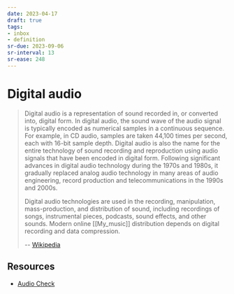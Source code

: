 ```yaml
---
date: 2023-04-17
draft: true
tags:
- inbox
- definition
sr-due: 2023-09-06
sr-interval: 13
sr-ease: 248
---
```


# Digital audio

> Digital audio is a representation of sound recorded in, or converted into,
> digital form. In digital audio, the sound wave of the audio signal is
> typically encoded as numerical samples in a continuous sequence. For example,
> in CD audio, samples are taken 44,100 times per second, each with 16-bit
> sample depth. Digital audio is also the name for the entire technology of
> sound recording and reproduction using audio signals that have been encoded in
> digital form. Following significant advances in digital audio technology
> during the 1970s and 1980s, it gradually replaced analog audio technology in
> many areas of audio engineering, record production and telecommunications in
> the 1990s and 2000s.
>
> Digital audio technologies are used in the recording, manipulation,
> mass-production, and distribution of sound, including recordings of songs,
> instrumental pieces, podcasts, sound effects, and other sounds. Modern online
> [[My_music]] distribution depends on digital recording and data compression.
>
> -- [Wikipedia](https://en.wikipedia.org/wiki/Digital_audio)

## Resources

- [Audio Check](https://www.audiocheck.net/audiofrequencysignalgenerator_sinetone.php)
